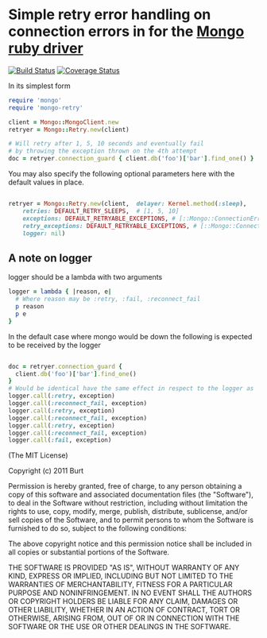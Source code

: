 # Simple retry error handling on connection errors in for the [Mongo ruby driver](https://github.com/mongodb/mongo-ruby-driver)

[![Build Status](https://travis-ci.org/burtcorp/mongo-retry.png?branch=master)](https://travis-ci.org/burtcorp/mongo-retry)
[![Coverage Status](https://coveralls.io/repos/burtcorp/mongo-retry/badge.png)](https://coveralls.io/r/burtcorp/mongo-retry)

In its simplest form
```ruby
require 'mongo'
require 'mongo-retry'

client = Mongo::MongoClient.new
retryer = Mongo::Retry.new(client)

# Will retry after 1, 5, 10 seconds and eventually fail
# by throwing the exception thrown on the 4th attempt
doc = retryer.connection_guard { client.db('foo')['bar'].find_one() }

```

You may also specify the following optional parameters here with the default values in place.

```ruby

retryer = Mongo::Retry.new(client,  delayer: Kernel.method(:sleep),
    retries: DEFAULT_RETRY_SLEEPS,  # [1, 5, 10]
    exceptions: DEFAULT_RETRYABLE_EXCEPTIONS, # [::Mongo::ConnectionError,::Mongo::ConnectionTimeoutError,::Mongo::ConnectionFailure,::Mongo::OperationTimeout]
    retry_exceptions: DEFAULT_RETRYABLE_EXCEPTIONS, # [::Mongo::ConnectionError,::Mongo::ConnectionTimeoutError,::Mongo::ConnectionFailure,::Mongo::OperationTimeout]
    logger: nil)

```

## A note on logger

logger should be a lambda with two arguments

```ruby
logger = lambda { |reason, e|
  # Where reason may be :retry, :fail, :reconnect_fail
  p reason
  p e
}
```

In the default case where mongo would be down the following is expected to be received by the logger

```ruby

doc = retryer.connection_guard {
  client.db('foo')['bar'].find_one()
}
# Would be identical have the same effect in respect to the logger as
logger.call(:retry, exception)
logger.call(:reconnect_fail, exception)
logger.call(:retry, exception)
logger.call(:reconnect_fail, exception)
logger.call(:retry, exception)
logger.call(:reconnect_fail, exception)
logger.call(:fail, exception)

```


(The MIT License)

Copyright (c) 2011 Burt

Permission is hereby granted, free of charge, to any person obtaining
a copy of this software and associated documentation files (the
"Software"), to deal in the Software without restriction, including
without limitation the rights to use, copy, modify, merge, publish,
distribute, sublicense, and/or sell copies of the Software, and to
permit persons to whom the Software is furnished to do so, subject to
the following conditions:

The above copyright notice and this permission notice shall be
included in all copies or substantial portions of the Software.

THE SOFTWARE IS PROVIDED "AS IS", WITHOUT WARRANTY OF ANY KIND,
EXPRESS OR IMPLIED, INCLUDING BUT NOT LIMITED TO THE WARRANTIES OF
MERCHANTABILITY, FITNESS FOR A PARTICULAR PURPOSE AND NONINFRINGEMENT.
IN NO EVENT SHALL THE AUTHORS OR COPYRIGHT HOLDERS BE LIABLE FOR ANY
CLAIM, DAMAGES OR OTHER LIABILITY, WHETHER IN AN ACTION OF CONTRACT,
TORT OR OTHERWISE, ARISING FROM, OUT OF OR IN CONNECTION WITH THE
SOFTWARE OR THE USE OR OTHER DEALINGS IN THE SOFTWARE.

